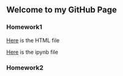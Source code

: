 ## Welcome to  my GitHub Page 

### Homework1
[Here](IE_360_HW1.ipynb) is the HTML file 

[Here](IE_360_HW1.ipynb) is the ipynb file



### Homework2



